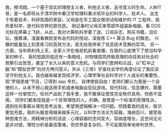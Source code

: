 我，穆鸿翔，一个基于现实的理想主义者，利他主义者，追寻意义的生命。人称IT哥，是一名即将从于清华附中秦汉学校理科重点班毕业的科学人、技术人。
出生于有着技术、科研氛围的家庭，父母是在军工国企做测试和维护的 IT 工程师，我热爱科学，是代码世界的原住民。
刚记事时父母买来零部件组装新电脑，看 DOS 光标在屏幕上飞跃，从此，我对计算机科学着了迷。订阅杂志，购买书籍，泡论坛，搜慕课，凌晨看微软发布会代码的悦动，深夜练 C++ 算法 Bug 的飘忽。
兴趣的能量加上刻意练习的高效方法，首先给我带来了信息技术竞赛的奖项。
另一方面，当年杨利伟上天，全家人守在电视机前看直播，在我的心底埋下了想当科学家的种子。
我的思路历程还有一条暗线，对物理探究终极真理的向往和对社会的观察引出哲思，奠定了长久以来的意义危机。与同学们思辨和论战，以“缸中之脑”和“模拟世界”向对方拷问意义。并从《三体》宇宙社会学的角度论证了我应该坚守利他主义。我也越来越发现经济学、心理学等社会科学对个人成长的重要性，观“罗辑思维”节目，订得到 app 专栏。
自律使我自由！老师们都认为我是一个自律的人，从来不担心我适用手机或者电脑会狂玩游戏。现代科技，信息爆炸，需要这样一份掌控力，任何产品到了我手里，我不敢保证使其完全物尽其用，但绝不滥用。
同学们都发现我是一个异常理性的人。的确，我曾是一个标准的死理性派，遇到任何事都从理性思考出发，希望用逻辑解决一切问题。但随着我的成长，智识更加充盈，我的头脑变得越来越多元化，以科学方法论为容器，海纳百川，接受各种思维方法，用精神分析的话说：心理容器的空间变大，容纳度增长。这世间无论是非对错，理性分析是最佳策咯，但世界是复杂的，不可妄图简单地审判世界。
